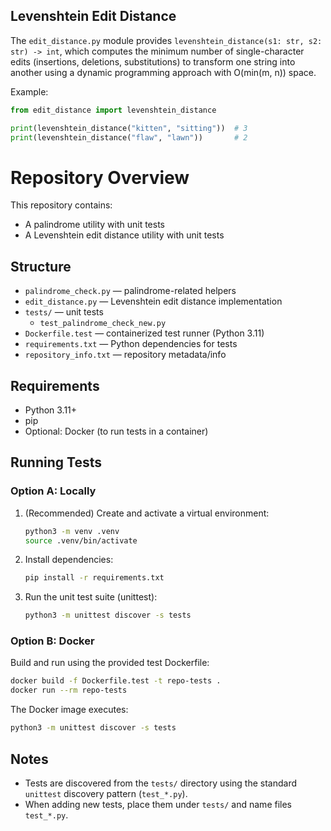 
## Levenshtein Edit Distance

The `edit_distance.py` module provides `levenshtein_distance(s1: str, s2: str) -> int`,
which computes the minimum number of single-character edits (insertions, deletions,
substitutions) to transform one string into another using a dynamic programming approach
with O(min(m, n)) space.

Example:
```python
from edit_distance import levenshtein_distance

print(levenshtein_distance("kitten", "sitting"))  # 3
print(levenshtein_distance("flaw", "lawn"))       # 2
```
# Repository Overview

This repository contains:
- A palindrome utility with unit tests
- A Levenshtein edit distance utility with unit tests

## Structure
- `palindrome_check.py` — palindrome-related helpers
- `edit_distance.py` — Levenshtein edit distance implementation
- `tests/` — unit tests
  - `test_palindrome_check_new.py`
- `Dockerfile.test` — containerized test runner (Python 3.11)
- `requirements.txt` — Python dependencies for tests
- `repository_info.txt` — repository metadata/info

## Requirements
- Python 3.11+
- pip
- Optional: Docker (to run tests in a container)

## Running Tests

### Option A: Locally
1. (Recommended) Create and activate a virtual environment:
   ```bash
   python3 -m venv .venv
   source .venv/bin/activate
   ```
2. Install dependencies:
   ```bash
   pip install -r requirements.txt
   ```
3. Run the unit test suite (unittest):
   ```bash
   python3 -m unittest discover -s tests
   ```

### Option B: Docker
Build and run using the provided test Dockerfile:
```bash
docker build -f Dockerfile.test -t repo-tests .
docker run --rm repo-tests
```
The Docker image executes:
```bash
python3 -m unittest discover -s tests
```

## Notes
- Tests are discovered from the `tests/` directory using the standard `unittest` discovery pattern (`test_*.py`).
- When adding new tests, place them under `tests/` and name files `test_*.py`.
